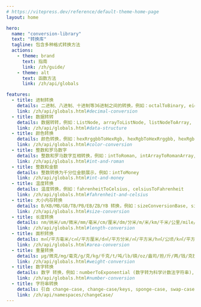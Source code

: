 ```yaml
---
# https://vitepress.dev/reference/default-theme-home-page
layout: home

hero:
  name: "conversion-library"
  text: "转换库"
  tagline: 包含多种格式转换方法
  actions:
    - theme: brand
      text: 指南
      link: /zh/guide/
    - theme: alt
      text: 函数方法
      link: /zh/api/globals

features:
  - title: 进制转换
    details: 二进制、八进制、十进制等36进制之间的转换，例如：octalToBinary, eightToTwo, binaryToOctal, twoToEight, decimalToBinary, tenToTwo, binaryToDecimal, twoToTen, decimalToOtherBase, tenToOther, otherBaseToDecimal, otherToTen
    link: /zh/api/globals.html#decimal-conversion
  - title: 数据转转
    details: 数据转转，例如：ListNode, arrayToListNode, listNodeToArray, combinationArrangement, elTableRowSpan, arrayToTree, treeToArray
    link: /zh/api/globals.html#data-structure
  - title: 颜色转换
    details: 颜色转换，例如：hexRrggbbToHexRgb, hexRgbToHexRrggbb, hexRgbsToRgbArray, hexRgbsToRgbObject, hexRgbsToRgb, rgbToRgbArray, rgbToRgbObject, rgbToHexRgbs
    link: /zh/api/globals.html#color-conversion
  - title: 整数和罗马数字
    details: 整数和罗马数字互相转换，例如：intToRoman, intArrayToRomanArray, romanToInt, romanArrayToIntArray
    link: /zh/api/globals.html#int-and-roman
  - title: 整数和金额
    details: 整数转换为千分位金额展示，例如：intToMoney
    link: /zh/api/globals.html#int-and-money
  - title: 温度转换
    details: 温度转换，例如：fahrenheitToCelsius, celsiusToFahrenheit
    link: /zh/api/globals.html#fahrenheit-and-celsius
  - title: 大小内存转换
    details: B/KB/MB/GB/TB/PB/EB/ZB/YB 转换，例如：sizeConversionBase, sizeConversionArray, sizeConversionString
    link: /zh/api/globals.html#size-conversion
  - title: 长度转换
    details: nm/纳米/um/微米/mm/毫米/cm/厘米/dm/分米/m/米/km/千米/公里/mile/英里/yd/码/ft/英尺/in/英寸/里/丈/尺/寸/分/n mile/海里 转换，例如：lengthConversionBase
    link: /zh/api/globals.html#length-conversion
  - title: 面积转换
    details: m㎡/平方毫米/c㎡/平方厘米/d㎡/平方分米/㎡/平方米/h㎡/公顷/k㎡/平方千米/sq.in/平方英寸/sq.ft/平方英尺/sq.yd/平方码/acre/英亩/sq.mi/平方英里/平方丈/平方尺/平方寸/亩/分 转换，例如：areaConversionBase
    link: /zh/api/globals.html#area-conversion
  - title: 重量转换
    details: μg/微克/mg/毫克/g/克/kg/千克/t/吨/lb/磅/oz/盎司/担/斤/两/钱/克拉 转换，例如：weightConversionBase
    link: /zh/api/globals.html#weight-conversion
  - title: 数字转换
    details: 数字 转换，例如：numberToExponential (数字转为科学计数法字符串), exponentialToNumber (科学计数法字符串转为数字)
    link: /zh/api/globals.html#number-conversion
  - title: 字符串转换
    details: 引自 change-case, change-case/keys, sponge-case, swap-case, title-case
    link: /zh/api/namespaces/changeCase/
---
```


